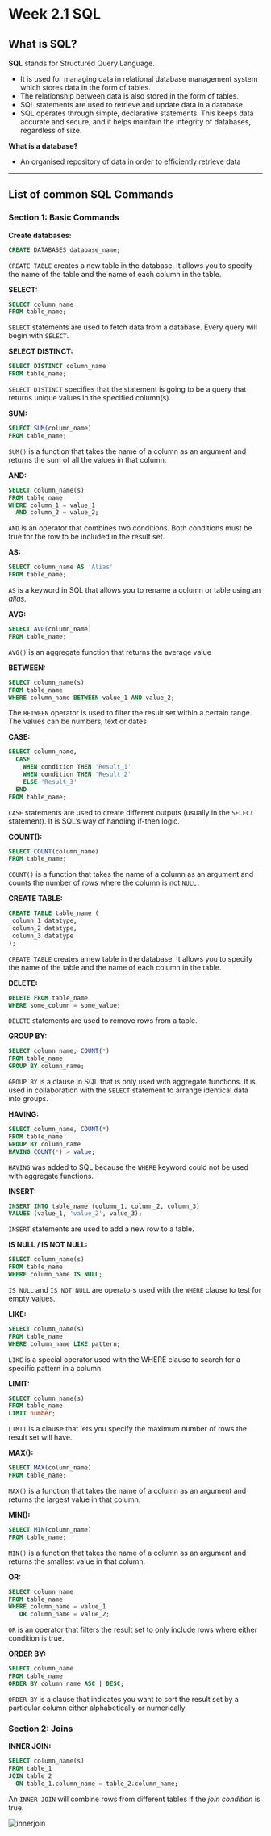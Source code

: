 # Week 2.1 SQL

## What is SQL? ##
**SQL** stands for Structured Query Language. 
>
- It is used for managing data in relational database management system which stores data in the form of tables.
- The relationship between data is also stored in the form of tables. 
- SQL statements are used to retrieve and update data in a database
- SQL operates through simple, declarative statements. This keeps data accurate and secure, and it helps maintain the integrity of databases, regardless of size.

**What is a database?**
- An organised repository of data in order to efficiently retrieve data
---
## List of common SQL Commands ##

### Section 1: Basic Commands ###
**Create databases:**
```sql
CREATE DATABASES database_name;
```
`CREATE TABLE` creates a new table in the database. It allows you to specify the name of the table and the name of each column in the table.


**SELECT:**
```sql
SELECT column_name 
FROM table_name;
```
`SELECT` statements are used to fetch data from a database. Every query will begin with `SELECT`.

**SELECT DISTINCT:**
```sql
SELECT DISTINCT column_name
FROM table_name;
```
`SELECT DISTINCT` specifies that the statement is going to be a query that returns unique values in the specified column(s).

**SUM:**
```sql
SELECT SUM(column_name)
FROM table_name;
```
`SUM()` is a function that takes the name of a column as an argument and returns the sum of all the values in that column.

**AND:**
```sql
SELECT column_name(s)
FROM table_name
WHERE column_1 = value_1
  AND column_2 = value_2;
```

`AND` is an operator that combines two conditions. Both conditions must be true for the row to be included in the result set.

**AS:**
```sql
SELECT column_name AS 'Alias'
FROM table_name;
```

`AS` is a keyword in SQL that allows you to rename a column or table using an *alias*.

**AVG:**
```sql
SELECT AVG(column_name)
FROM table_name;
```

`AVG()` is an aggregate function that returns the average value

**BETWEEN:**
```sql
SELECT column_name(s)
FROM table_name
WHERE column_name BETWEEN value_1 AND value_2;
```

The `BETWEEN` operator is used to filter the result set within a certain range. The values can be numbers, text or dates

**CASE:**
```sql
SELECT column_name,
  CASE
    WHEN condition THEN 'Result_1'
    WHEN condition THEN 'Result_2'
    ELSE 'Result_3'
  END
FROM table_name;
```

`CASE` statements are used to create different outputs (usually in the `SELECT` statement). It is SQL’s way of handling if-then logic.

**COUNT():**
```sql
SELECT COUNT(column_name)
FROM table_name;
```

`COUNT()` is a function that takes the name of a column as an argument and counts the number of rows where the column is not `NULL.`
 
 **CREATE TABLE:**
 ```sql
CREATE TABLE table_name (
  column_1 datatype, 
  column_2 datatype, 
  column_3 datatype
);
 ```

`CREATE TABLE` creates a new table in the database. It allows you to specify the name of the table and the name of each column in the table.
 
 **DELETE:**
 ```sql
DELETE FROM table_name
WHERE some_column = some_value;
```

`DELETE` statements are used to remove rows from a table.

**GROUP BY:**
```sql
SELECT column_name, COUNT(*)
FROM table_name
GROUP BY column_name;
```
`GROUP BY` is a clause in SQL that is only used with aggregate functions. It is used in collaboration with the `SELECT` statement to arrange identical data into groups.

**HAVING:**
```sql
SELECT column_name, COUNT(*)
FROM table_name
GROUP BY column_name
HAVING COUNT(*) > value;
```

`HAVING` was added to SQL because the `WHERE` keyword could not be used with aggregate functions.

**INSERT:**
```SQL
INSERT INTO table_name (column_1, column_2, column_3) 
VALUES (value_1, 'value_2', value_3);
```

`INSERT` statements are used to add a new row to a table.

**IS NULL / IS NOT NULL:**
```sql
SELECT column_name(s)
FROM table_name
WHERE column_name IS NULL;
```

`IS NULL` and `IS NOT NULL` are operators used with the `WHERE` clause to test for empty values.

**LIKE:**
```sql
SELECT column_name(s)
FROM table_name
WHERE column_name LIKE pattern;
```

`LIKE` is a special operator used with the WHERE clause to search for a specific pattern in a column.

**LIMIT:**
```sql
SELECT column_name(s)
FROM table_name
LIMIT number;
```

`LIMIT` is a clause that lets you specify the maximum number of rows the result set will have.

**MAX():**
```sql
SELECT MAX(column_name)
FROM table_name;
```

`MAX()` is a function that takes the name of a column as an argument and returns the largest value in that column.

**MIN():**
```sql
SELECT MIN(column_name)
FROM table_name;
```

`MIN()` is a function that takes the name of a column as an argument and returns the smallest value in that column.

**OR:**
```sql
SELECT column_name
FROM table_name
WHERE column_name = value_1
   OR column_name = value_2;
```

`OR` is an operator that filters the result set to only include rows where either condition is true.

**ORDER BY:**
```sql
SELECT column_name
FROM table_name
ORDER BY column_name ASC | DESC;
```

`ORDER BY` is a clause that indicates you want to sort the result set by a particular column either alphabetically or numerically.

### Section 2: Joins ###

**INNER JOIN:**
```sql
SELECT column_name(s)
FROM table_1
JOIN table_2
  ON table_1.column_name = table_2.column_name;
```
An `INNER JOIN` will combine rows from different tables if the *join condition* is true.

![innerjoin](../../images/inner_join.jpg)


